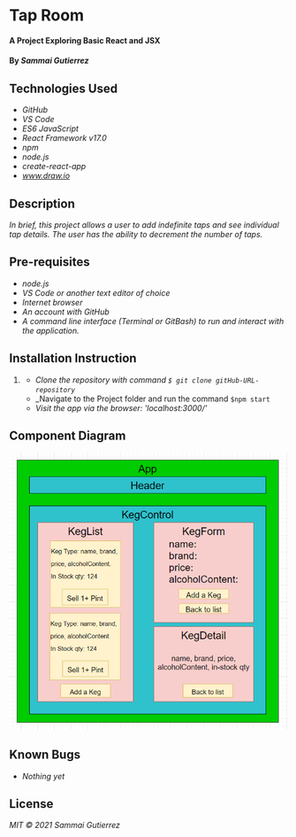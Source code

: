 # Tap Room

####  A Project Exploring Basic React and JSX

#### By _**Sammai Gutierrez**_

## Technologies Used

* _GitHub_
* _VS Code_
* _ES6 JavaScript_
* _React Framework v17.0_
* _npm_
* _node.js_
* _create-react-app_
* _www.draw.io_

## Description

_In brief, this project allows a user to add indefinite taps and see individual tap details. The user has the ability to decrement the number of taps._

## Pre-requisites

* _node.js_
* _VS Code or another text editor of choice_
* _Internet browser_
* _An account with GitHub_
* _A command line interface (Terminal or GitBash) to run and interact with the application._

## Installation Instruction
1.  
    * _Clone the repository with command `$ git clone gitHub-URL-repository`_
    * _Navigate to the Project folder and run the command `$npm start`
    * _Visit the app via the browser: 'localhost:3000/'_

## Component Diagram
  ![Diagram](/tapDiagram.png)

## Known Bugs

* _Nothing yet_

## License

_MIT &copy; 2021 Sammai Gutierrez_
 